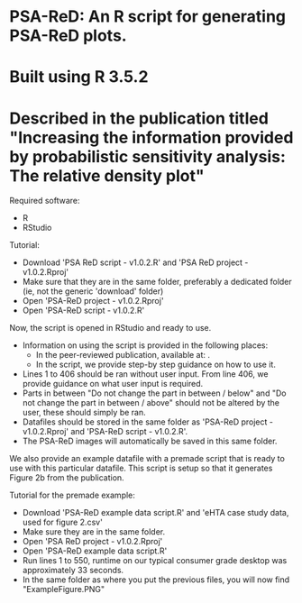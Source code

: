 # PSA-ReD: An R script for generating PSA-ReD plots. 
# Built using R 3.5.2
# Described in the publication titled "Increasing the information provided by probabilistic sensitivity analysis: The relative density plot"


Required software: 
- R
- RStudio

Tutorial: 
- Download 'PSA ReD script - v1.0.2.R' and 'PSA ReD project - v1.0.2.Rproj'
- Make sure that they are in the same folder, preferably a dedicated folder (ie, not the generic 'download' folder)
- Open 'PSA-ReD project - v1.0.2.Rproj'
- Open 'PSA-ReD script - v1.0.2.R'

Now, the script is opened in RStudio and ready to use. 
- Information on using the script is provided in the following places:
    - In the peer-reviewed publication, available at: <link to paper>.
    - In the script, we provide step-by step guidance on how to use it. 
- Lines 1 to 406 should be ran without user input. From line 406, we provide guidance on what user input is required. 
- Parts in between "Do not change the part in between / below" and  "Do not change the part in between / above" should not be altered by the user, these should simply be ran. 
- Datafiles should be stored in the same folder as 'PSA-ReD project - v1.0.2.Rproj' and 'PSA-ReD script - v1.0.2.R'.
- The PSA-ReD images will automatically be saved in this same folder. 

We also provide an example datafile with a premade script that is ready to use with this particular datafile. This script is setup so that it generates Figure 2b from the publication. 

Tutorial for the premade example: 
- Download 'PSA-ReD example data script.R' and 'eHTA case study data, used for figure 2.csv'
- Make sure they are in the same folder. 
- Open 'PSA ReD project - v1.0.2.Rproj'
- Open 'PSA-ReD example data script.R'
- Run lines 1 to 550, runtime on our typical consumer grade desktop was approximately 33 seconds.
- In the same folder as where you put the previous files, you will now find "ExampleFigure.PNG"
